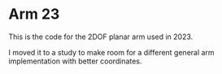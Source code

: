 # Arm 23

This is the code for the 2DOF planar arm used in 2023.

I moved it to a study to make room for a different general
arm implementation with better coordinates.